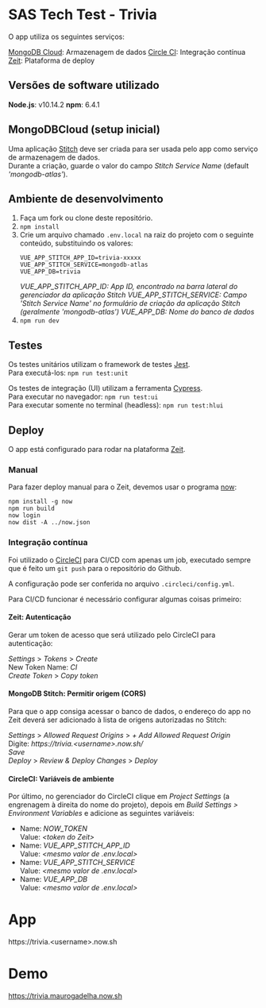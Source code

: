 # SAS Tech Test - Trivia

O app utiliza os seguintes serviços:

[MongoDB Cloud](https://cloud.mongodb.com): Armazenagem de dados
[Circle CI](https://circleci.com/signup): Integração contínua
[Zeit](https://zeit.co/signup): Plataforma de deploy

## Versões de software utilizado

**Node.js**: v10.14.2
**npm**: 6.4.1

## MongoDBCloud (setup inicial)

Uma aplicação [Stitch](https://www.mongodb.com/cloud/stitch) deve ser criada para ser usada pelo app como serviço de armazenagem de dados.  
Durante a criação, guarde o valor do campo *Stitch Service Name* (default *'mongodb-atlas'*).

## Ambiente de desenvolvimento

1. Faça um fork ou clone deste repositório.
2. `npm install`
3. Crie um arquivo chamado `.env.local` na raiz do projeto com o seguinte conteúdo, substituindo os valores:
    ```
    VUE_APP_STITCH_APP_ID=trivia-xxxxx
    VUE_APP_STITCH_SERVICE=mongodb-atlas
    VUE_APP_DB=trivia
    ```
    *VUE_APP_STITCH_APP_ID: App ID, encontrado na barra lateral do gerenciador da aplicação Stitch*
    *VUE_APP_STITCH_SERVICE: Campo 'Stitch Service Name' no formulário de criação da aplicação Stitch (geralmente 'mongodb-atlas')*
    *VUE_APP_DB: Nome do banco de dados*
4. `npm run dev`

## Testes

Os testes unitários utilizam o framework de testes [Jest](https://jestjs.io).  
Para executá-los: `npm run test:unit`

Os testes de integração (UI) utilizam a ferramenta [Cypress](https://www.cypress.io).  
Para executar no navegador: `npm run test:ui`  
Para executar somente no terminal (headless): `npm run test:hlui`

## Deploy

O app está configurado para rodar na plataforma [Zeit](https://zeit.co).

### Manual

Para fazer deploy manual para o Zeit, devemos usar o programa [now](https://www.npmjs.com/package/now):
```
npm install -g now
npm run build
now login
now dist -A ../now.json
```

### Integração contínua

Foi utilizado o [CircleCI](https://circleci.com) para CI/CD com apenas um job, executado sempre que é feito um `git push` para o repositório do Github.

A configuração pode ser conferida no arquivo `.circleci/config.yml`.

Para CI/CD funcionar é necessário configurar algumas coisas primeiro:

#### Zeit: Autenticação

Gerar um token de acesso que será utilizado pelo CircleCI para autenticação:

*Settings* > *Tokens* > *Create*  
New Token Name: *CI*  
*Create Token* > *Copy token*

#### MongoDB Stitch: Permitir origem (CORS)

Para que o app consiga acessar o banco de dados, o endereço do app no Zeit deverá ser adicionado à lista de origens autorizadas no Stitch:

*Settings* > *Allowed Request Origins* > *+ Add Allowed Request Origin*  
Digite: *https://trivia.\<username>.now.sh/*  
*Save*  
*Deploy* > *Review & Deploy Changes* > *Deploy*

#### CircleCI: Variáveis de ambiente

Por último, no gerenciador do CircleCI clique em *Project Settings* (a engrenagem à direita do nome do projeto), depois em *Build Settings > Environment Variables* e adicione as seguintes variáveis:

- Name: *NOW_TOKEN*  
    Value: *\<token do Zeit>*
- Name: *VUE_APP_STITCH_APP_ID*  
    Value: *\<mesmo valor de .env.local>*
- Name: *VUE_APP_STITCH_SERVICE*  
    Value: *\<mesmo valor de .env.local>*
- Name: *VUE_APP_DB*  
    Value: *\<mesmo valor de .env.local>*

# App

https://trivia.\<username\>.now.sh

# Demo

https://trivia.maurogadelha.now.sh
